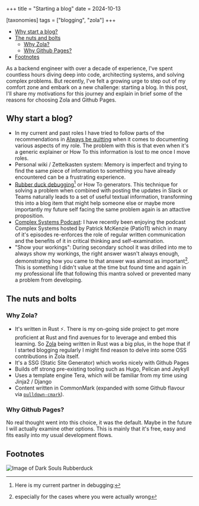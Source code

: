 +++
title = "Starting a blog"
date = 2024-10-13

[taxonomies]
tags = ["blogging", "zola"]
+++

- [Why start a blog?](#why-start-a-blog)
- [The nuts and bolts](#the-nuts-and-bolts)
  - [Why Zola?](#why-zola)
  - [Why Github Pages?](#why-github-pages)
- [Footnotes](#footnotes)

As a backend engineer with over a decade of experience,
I've spent countless hours diving deep into code, architecting systems, and solving complex problems.
But recently, I've felt a growing urge to step out of my comfort zone and embark on a new challenge: starting a blog.
In this post, I'll share my motivations for this journey and explain in brief some of the reasons for choosing Zola and Github Pages.

## Why start a blog?

- In my current and past roles I have tried to follow parts of the recommendations in
[Always be quitting][1] when it comes to documenting various aspects of my role.
The problem with this is that even when it's a generic explainer or How To this information is lost to me once I move roles.
- Personal wiki / Zettelkasten system: Memory is imperfect and trying to find the same piece of information
to something you have already encountered can be a frustrating experience.
- [Rubber duck debugging][2][^1] or How To generators. This technique for solving a problem when
combined with posting the updates in Slack or Teams naturally leads to a set of useful
textual information, transforming this into a blog item that might help someone else or maybe more importantly my future self
facing the same problem again is an attactive proposition.
- [Complex Systems Podcast][3]: I have recently been enjoying the podcast Complex Systems hosted by Patrick McKenzie (Patio11)
which in many of it's episodes re-enforces the role of regular written communication and the benefits of it in
critical thinking and self-examination.
- "Show your workings": During secondary school it was drilled into me to always show my workings,
the right answer wasn't always enough, demonstrating how you came to that answer was almost as important[^2].
This is something I didn't value at the time but found time and again in my professional life that
following this mantra solved or prevented many a problem from developing.

## The nuts and bolts

### Why Zola?

- It's written in Rust :zap:. There is my on-going side project to get more proficient at Rust and find avenues for to leverage and embed this learning.
So [Zola][4] being written in Rust was a big plus, in the hope that if I started blogging regularly I might find
reason to delve into some OSS contributions in Zola itself.
- It's a SSG (Static Site Generator) which works nicely with Github Pages
- Builds off strong pre-existing tooling such as Hugo, Pelican and Jeykyll
- Uses a template engine Tera, which will be familiar from my time using Jinja2 / Django
- Content written in CommonMark (expanded with some Github flavour via [`pulldown-cmark`][5]).

### Why Github Pages?

No real thought went into this choice, it was the default. Maybe in the future I will actually
examine other options. This is mainly that it's free, easy and fits easily into my usual
development flows.

## Footnotes

[^1]: Here is my current partner in debugging:
<!-- TODO: Update this with real picture-->
![Image of Dark Souls Rubberduck](https://m.media-amazon.com/images/I/81Yfyhw-QkL.__AC_SX300_SY300_QL70_ML2_.jpg)
[^2]: especially for the cases where you were actually wrong

<!-- Reference links --->
[1]: https://jmmv.dev/2021/04/always-be-quitting.html
[2]: https://en.wikipedia.org/wiki/Rubber_duck_debugging
[3]: https://www.complexsystemspodcast.com/
[4]: https://getzola.org
[5]: https://pulldown-cmark.github.io/pulldown-cmark/cheat-sheet.html
